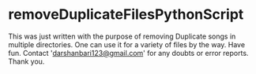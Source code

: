 # removeDuplicateFilesPythonScript
This was just written with the purpose of removing Duplicate songs in multiple directories. One can use it for a variety of files by the way. Have fun. Contact 'darshanbari123@gmail.com' for any doubts or error reports. Thank you.

